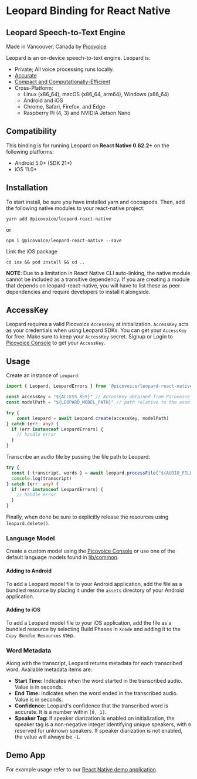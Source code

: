 # Leopard Binding for React Native

## Leopard Speech-to-Text Engine

Made in Vancouver, Canada by [Picovoice](https://picovoice.ai)

Leopard is an on-device speech-to-text engine. Leopard is:

- Private; All voice processing runs locally.
- [Accurate](https://picovoice.ai/docs/benchmark/stt/)
- [Compact and Computationally-Efficient](https://github.com/Picovoice/speech-to-text-benchmark#rtf)
- Cross-Platform:
  - Linux (x86_64), macOS (x86_64, arm64), Windows (x86_64)
  - Android and iOS
  - Chrome, Safari, Firefox, and Edge
  - Raspberry Pi (4, 3) and NVIDIA Jetson Nano

## Compatibility

This binding is for running Leopard on **React Native 0.62.2+** on the following platforms:

- Android 5.0+ (SDK 21+)
- iOS 11.0+

## Installation

To start install, be sure you have installed yarn and cocoapods. Then, add the following native modules to your react-native project:

```console
yarn add @picovoice/leopard-react-native
```
or
```console
npm i @picovoice/leopard-react-native --save
```

Link the iOS package

```console
cd ios && pod install && cd ..
```

**NOTE**: Due to a limitation in React Native CLI auto-linking, the native module cannot be included as a
transitive dependency. If you are creating a module that depends on leopard-react-native,
you will have to list these as peer dependencies and require developers to install it alongside.

## AccessKey

Leopard requires a valid Picovoice `AccessKey` at initialization. `AccessKey` acts as your credentials when using Leopard SDKs.
You can get your `AccessKey` for free. Make sure to keep your `AccessKey` secret.
Signup or Login to [Picovoice Console](https://console.picovoice.ai/) to get your `AccessKey`.

## Usage

Create an instance of `Leopard`:

```typescript
import { Leopard, LeopardErrors } from '@picovoice/leopard-react-native'

const accessKey = "${ACCESS_KEY}" // AccessKey obtained from Picovoice Console (https://console.picovoice.ai/)
const modelPath = "${LEOPARD_MODEL_PATH}" // path relative to the assets folder or absolute path to file on device

try {
    const leopard = await Leopard.create(accessKey, modelPath)
} catch (err: any) {
  if (err instanceof LeopardErrors) {
    // handle error
  }
}
```

Transcribe an audio file by passing the file path to Leopard:
```typescript
try {
  const { transcript, words } = await leopard.processFile("${AUDIO_FILE_PATH}")
  console.log(transcript)
} catch (err: any) {
  if (err instanceof LeopardErrors) {
    // handle error
  }
}
```

Finally, when done be sure to explicitly release the resources using `leopard.delete()`.

### Language Model

Create a custom model using the [Picovoice Console](https://console.picovoice.ai/) or use one of the default language models found in [lib/common](../../lib/common).

#### Adding to Android

To add a Leopard model file to your Android application, add the file as a bundled resource by placing it under the `assets` directory of your Android application.

#### Adding to iOS

To add a Leopard model file to your iOS application, add the file as a bundled resource by selecting Build Phases in `Xcode` and adding it to the `Copy Bundle Resources` step.

### Word Metadata

Along with the transcript, Leopard returns metadata for each transcribed word. Available metadata items are:

- **Start Time:** Indicates when the word started in the transcribed audio. Value is in seconds.
- **End Time:** Indicates when the word ended in the transcribed audio. Value is in seconds.
- **Confidence:** Leopard's confidence that the transcribed word is accurate. It is a number within `[0, 1]`.
- **Speaker Tag:** If speaker diarization is enabled on initialization, the speaker tag is a non-negative integer identifying unique speakers, with `0` reserved for unknown speakers. If speaker diarization is not enabled, the value will always be `-1`.

## Demo App

For example usage refer to our [React Native demo application](https://github.com/Picovoice/leopard/tree/master/demo/react-native).
